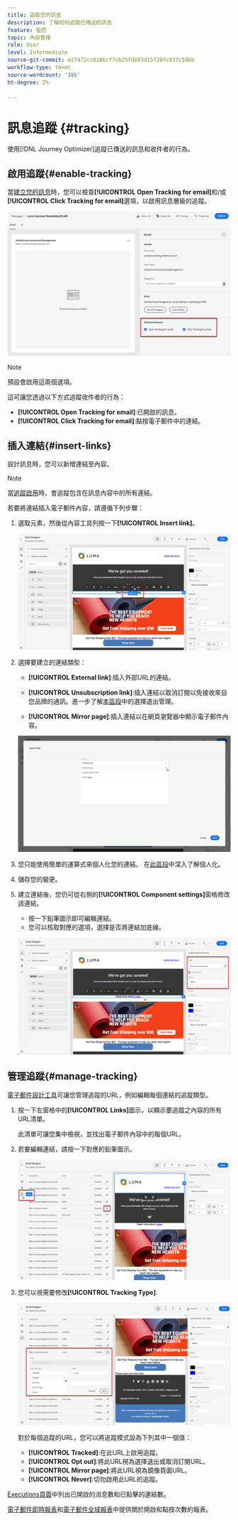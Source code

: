 ```yaml
---
title: 追蹤您的訊息
description: 了解如何追蹤已傳送的訊息
feature: 監控
topic: 內容管理
role: User
level: Intermediate
source-git-commit: e27472cc6186cf7cb25fdb93d15720fc837c58bb
workflow-type: tm+mt
source-wordcount: '385'
ht-degree: 2%

---
```


# 訊息追蹤 {#tracking}

使用[!DNL Journey Optimizer]追蹤已傳送的訊息和收件者的行為。

## 啟用追蹤{#enable-tracking}

當[建立您的訊息](create-message.md)時，您可以檢查&#x200B;**[!UICONTROL Open Tracking for email]**&#x200B;和/或&#x200B;**[!UICONTROL Click Tracking for email]**&#x200B;選項，以啟用訊息層級的追蹤。

![](assets/message-tracking.png)

>[!NOTE]
>
>預設會啟用這兩個選項。

這可讓您透過以下方式追蹤收件者的行為：
* **[!UICONTROL Open Tracking for email]**:已開啟的訊息。
* **[!UICONTROL Click Tracking for email]**:點按電子郵件中的連結。

## 插入連結{#insert-links}

設計訊息時，您可以新增連結至內容。

>[!NOTE]
>
>當[追蹤啟用](#enable-tracking)時，會追蹤包含在訊息內容中的所有連結。

若要將連結插入電子郵件內容，請遵循下列步驟：

1. 選取元素，然後從內容工具列按一下&#x200B;**[!UICONTROL Insert link]**。

   ![](assets/message-tracking-insert-link.png)

1. 選擇要建立的連結類型：

   * **[!UICONTROL External link]**:插入外部URL的連結。

   * **[!UICONTROL Unsubscription link]**:插入連結以取消訂閱以免接收來自您品牌的通訊。進一步了解[本區段](consent.md#opt-out-management)中的選擇退出管理。

   * **[!UICONTROL Mirror page]**:插入連結以在網頁瀏覽器中顯示電子郵件內容。

   ![](assets/message-tracking-links.png)

1. 您只能使用簡單的運算式來個人化您的連結。 在[此區段](personalization/personalization-syntax.md)中深入了解個人化。

1. 儲存您的變更。

1. 建立連結後，您仍可從右側的&#x200B;**[!UICONTROL Component settings]**&#x200B;窗格修改該連結。

   * 按一下鉛筆圖示即可編輯連結。
   * 您可以核取對應的選項，選擇是否將連結加底線。

   ![](assets/message-tracking-link-settings.png)

## 管理追蹤{#manage-tracking}

[電子郵件設計工具](create-email-content.md)可讓您管理追蹤的URL，例如編輯每個連結的追蹤類型。

1. 按一下左窗格中的&#x200B;**[!UICONTROL Links]**&#x200B;圖示，以顯示要追蹤之內容的所有URL清單。

   此清單可讓您集中檢視，並找出電子郵件內容中的每個URL。

1. 若要編輯連結，請按一下對應的鉛筆圖示。

   ![](assets/message-tracking-edit-links.png)

1. 您可以視需要修改&#x200B;**[!UICONTROL Tracking Type]**:


   ![](assets/message-tracking-edit-a-link.png)

   對於每個追蹤的URL，您可以將追蹤模式設為下列其中一個值：

   * **[!UICONTROL Tracked]**:在此URL上啟用追蹤。
   * **[!UICONTROL Opt out]**:將此URL視為選擇退出或取消訂閱URL。
   * **[!UICONTROL Mirror page]**:將此URL視為鏡像頁面URL。
   * **[!UICONTROL Never]**:切勿啟用此URL的追蹤。  <!--This information is saved: if the URL appears again in a future message, its tracking is automatically deactivated.-->

[Executions頁簽](message-monitoring.md)中列出已開啟的消息數和已點擊的連結數。

[電子郵件即時報表](reports/email-live-report.md)和[電子郵件全域報表](reports/email-global-report.md)中提供關於開啟和點按次數的報表。


